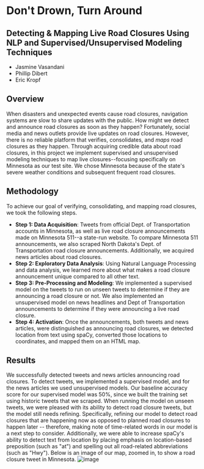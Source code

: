 # Don't Drown, Turn Around
## Detecting & Mapping Live Road Closures Using NLP and Supervised/Unsupervised Modeling Techniques

- Jasmine Vasandani
- Phillip Dibert
- Eric Kropf

## Overview
When disasters and unexpected events cause road closures, navigation systems are slow to share updates with the public. How might we detect and announce road closures as soon as they happen? Fortunately, social media and news outlets provide live updates on road closures. However, there is no reliable platform that verifies, consolidates, and _maps_ road closures as they happen. Through acquiring credible data about road closures, in this project we implement supervised and unsupervised modeling techniques to map live closures--focusing specifically on Minnesota as our test site. We chose Minnesota because of the state's severe weather conditions and subsequent frequent road closures. 

## Methodology
To achieve our goal of verifying, consolidating, and mapping road closures, we took the following steps. 
- **Step 1: Data Acquisition**: Tweets from official Dept. of Transportation accounts in Minnesota, as well as live road closure announcements made on Minnesota 511--a state-run website. To compare Minnesota 511 announcements, we also scraped North Dakota's Dept. of Transportation road closure announcements. Additionally, we acquired news articles about road closures.
- **Step 2: Exploratory Data Analysis**: Using Natural Language Processing and data analysis, we learned more about what makes a road closure announcement unique compared to all other text.
- **Step 3: Pre-Processing and Modeling**: We implemented a supervised model on the tweets to run on unseen tweets to determine if they are announcing a road closure or not. We also implemented an unsupervised model on news headlines and Dept of Transportation announcements to determine if they were announcing a live road closure. 
- **Step 4: Activation**: Once the announcements, both tweets and news articles, were distinguished as announcing road closures, we detected location from text using spaCy, converted those locations to coordinates, and mapped them on an HTML map.

## Results
We successfully detected tweets and news articles announcing road closures. To detect tweets, we implemented a supervised model, and for the news articles we used unsupervised models. Our baseline accuracy score for our supervised model was 50%, since we built the training set using historic tweets that we scraped. When running the model on unseen tweets, we were pleased with its ability to detect road closure tweets, but the model still needs refining. Specifically, refining our model to detect road closures that are happening now as opposed to planned road closures to happen later -- therefore, making note of time-related words in our model is a next step to consider. Additionally, we were able to increase spaCy's ability to detect text from location by placing emphasis on location-based preposition (such as "at") and spelling out all road-related abbreviations (such as "Hwy"). Below is an image of our map, zoomed in, to show a road closure tweet in Minnesota. 
![image](https://raw.githubusercontent.com/jasminevasandani/Road_Closures_NLP_Modeling_Social_Media_News/master/images/map_example.png)
